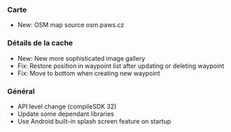 ### Carte
- New: OSM map source osm.paws.cz

### Détails de la cache
- New: New more sophisticated image gallery
- Fix: Restore position in waypoint list after updating or deleting waypoint
- Fix: Move to bottom when creating new waypoint

### Général
- API level change (compileSDK 32)
- Update some dependant libraries
- Use Android built-in splash screen feature on startup 
